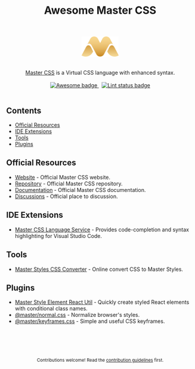 <h1 align="center">
Awesome Master CSS
</h1>
  <br />
<div align="center">
  <br />
  <img width="100" src="./assets/logo.svg" alt="Master CSS logo">
  <br />
</div>

<br />
<p align="center">
  <a href="https://css.master.co">Master CSS</a> is a Virtual CSS language with enhanced syntax.
  <br />
  <br />
  <a href="https://github.com/sindresorhus/awesome">
    <img src="https://cdn.rawgit.com/sindresorhus/awesome/d7305f38d29fed78fa85652e3a63e154dd8e8829/media/badge.svg" alt="Awesome badge">
  </a>
  &nbsp;
  <a href="https://github.com/sindresorhus/awesome-lint">
    <img src="https://github.com/aniftyco/awesome-tailwindcss/workflows/Lint/badge.svg" alt="Lint status badge">
  </a>
  <br />
  <br />
</p>

## Contents 

- [Official Resources](#official-resources)
- [IDE Extensions](#ide-extensions)
- [Tools](#tools)
- [Plugins](#plugins)

## Official Resources

- [Website](https://css.master.co/) - Official Master CSS website.
- [Repository](https://github.com/master-co/css) - Official Master CSS repository.
- [Documentation](https://docs.master.co/css/setup) - Official Master CSS documentation.
- [Discussions](https://discord.gg/sZNKpAAAw6) - Official place to discussion.


## IDE Extensions

- [Master CSS Language Service](https://marketplace.visualstudio.com/items?itemName=masterco.master-css-language-service) - Provides code-completion and syntax highlighting for Visual Studio Code.

## Tools

- [Master Styles CSS Converter](https://github.com/serkodev/master-styles-css-converter) - 
Online convert CSS to Master Styles.

## Plugins 

- [Master Style Element React Util](https://github.com/master-co/style-element.react) - Quickly create styled React elements with conditional class names.
- [@master/normal.css](https://github.com/master-co/normal.css) - Normalize browser's styles.
- [@master/keyframes.css](https://github.com/master-co/keyframes.css) - Simple and useful CSS keyframes.

<p align="center">
  <br />
  <br />
  <br />
  <br />
  <sub>Contributions welcome! Read the <a href="./CONTRIBUTING.md">contribution guidelines</a> first.</sub>
</p>